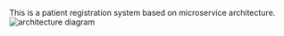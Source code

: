 This is a patient registration system based on microservice architecture. 
![architecture diagram](https://github.com/Adven-True/Easy-Health/assets/154115104/f9e85a0d-fa85-4c90-9285-f6bd577dcaae)
